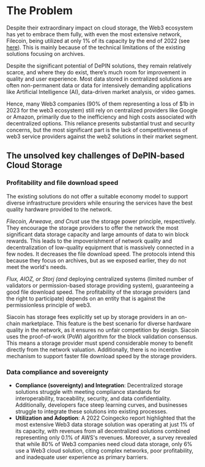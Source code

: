 # The Problem

Despite their extraordinary impact on cloud storage, the Web3 ecosystem has yet to embrace them fully, with even the most extensive network, Filecoin, being utilized at only 1% of its capacity by the end of 2022 (see [here](https://www.coingecko.com/research/publications/the-state-of-decentralized-storage)). This is mainly because of the technical limitations of the existing solutions focusing on archives.

Despite the significant potential of DePIN solutions, they remain relatively scarce, and where they do exist, there’s much room for improvement in quality and user experience. Most data stored in centralized solutions are often non-permanent data or data for intensively demanding applications like Artificial Intelligence (AI), data-driven market analysis, or video games.

Hence, many Web3 companies (90% of them representing a loss of $1b in 2023 for the web3 ecosystem) still rely on centralized providers like Google or Amazon, primarily due to the inefficiency and high costs associated with decentralized options. This reliance presents substantial trust and security concerns, but the most significant part is the lack of competitiveness of web3 service providers against the web2 solutions in their market segment.

## The unsolved key challenges of DePIN-based Cloud Storage

### Profitability and file download speed

The existing solutions do not offer a suitable economy model to support diverse infrastructure providers while ensuring the services have the best quality hardware provided to the network.&#x20;

_Filecoin, Arweave, and Crust_ use the storage power principle, respectively. They encourage the storage providers to offer the network the most significant data storage capacity and large amounts of data to win block rewards. This leads to the impoverishment of network quality and decentralization of low-quality equipment that is massively connected in a few nodes. It decreases the file download speed. The protocols intend this because they focus on archives, but as we exposed earlier, they do not meet the world's needs.&#x20;

_Flux, AIOZ, or Storj (and_ deploying centralized systems (limited number of validators or permission-based storage providing system), guaranteeing a good file download speed. The profitability of the storage providers (and the right to participate) depends on an entity that is against the permissionless principle of web3.

Siacoin has storage fees explicitly set up by storage providers in an on-chain marketplace. This feature is the best scenario for diverse hardware quality in the network, as it ensures no unfair competition by design. Siacoin uses the proof-of-work (PoW) algorithm for the block validation consensus. This means a storage provider must spend considerable money to benefit directly from the network valuation. Additionally, there is no incentive mechanism to support faster file download speed by the storage providers.

### Data compliance and sovereignty







* **Compliance (sovereignty) and Integration**: Decentralized storage solutions struggle with meeting compliance standards for interoperability, traceability, security, and data confidentiality. Additionally, developers face steep learning curves, and businesses struggle to integrate these solutions into existing processes.
* **Utilization and Adoption**: A 2022 Coingecko report highlighted that the most extensive Web3 data storage solution was operating at just 1% of its capacity, with revenues from all decentralized solutions combined representing only 0.1% of AWS's revenues. Moreover, a survey revealed that while 80% of Web3 companies need cloud data storage, only 6% use a Web3 cloud solution, citing complex networks, poor profitability, and inadequate user experience as primary barriers.
